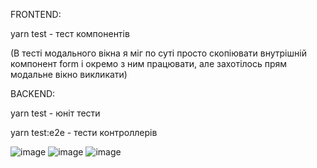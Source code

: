 FRONTEND:

yarn test - тест компонентів

(В тесті модального вікна я міг по суті просто скопіювати внутрішній компонент form і окремо з ним працювати, але захотілось прям модальне вікно викликати)

BACKEND:

yarn test - юніт тести

yarn test:e2e - тести контроллерів

![image](https://github.com/zalvladik/React-App-2/assets/117291886/6b550c56-cd05-42f7-b5a0-5c586e68dbc4)
![image](https://github.com/zalvladik/React-App-2/assets/117291886/788cc808-a036-4b2f-8115-833346c6962a)
![image](https://github.com/zalvladik/React-App-2/assets/117291886/de537a12-4b85-48f4-8cdb-975fad18d76a)
